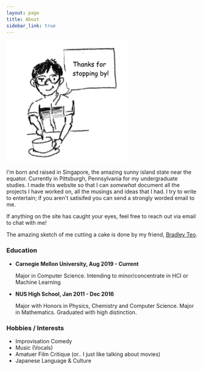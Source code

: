 ```yaml
---
layout: page
title: About
sidebar_link: true
---
```


<img style="align:center;height:20rem;padding-left:10rem,padding-right:10rem;" src="/assets/images/cut_cake.png" alt="display pic">

I'm born and raised in Singapore, the amazing sunny island state near the equator. Currently in Pittsburgh, Pennsylvania for my undergraduate studies. I made this website so that I can *somewhat* document all the projects I have worked on, all the musings and ideas that I had. I try to write to entertain; if you aren't satisifed you can send a strongly worded email to me.

If anything on the site has caught your eyes, feel free to reach out via email to chat with me! 

The amazing sketch of me cutting a cake is done by my friend, [Bradley Teo](https://www.linkedin.com/in/bradley-teo).

### Education

- **Carnegie Mellon University, Aug 2019 - Current**
 
    Major in Computer Science. Intending to minor/concentrate in HCI or Machine Learning

- **NUS High School, Jan 2011 - Dec 2016**
 
    Major with Honors in Physics, Chemistry and Computer Science. Major in Mathematics. Graduated with high distinction.

### Hobbies / Interests

- Improvisation Comedy 
- Music (Vocals)
- Amatuer Film Critique (or.. I just like talking about movies)
- Japanese Language & Culture